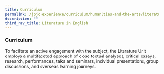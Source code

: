 ```yaml
---
title: Curriculum
permalink: /jpjc-experience/curriculum/humanities-and-the-arts/literature/curriculum/
description: ""
third_nav_title: Literature in English
---
```

### **Curriculum**
To facilitate an active engagement with the subject, the Literature Unit employs a multifaceted approach of close textual analyses, critical essays, research, performances, talks and seminars, individual presentations, group discussions, and overseas learning journeys.
